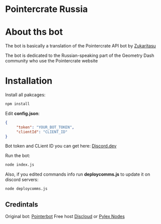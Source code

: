 # Pointercrate Russia

# About ths bot
The bot is basically a translation of the Pointercrate API bot by [Zukaritasu](https://github.com/Zukaritasu)

The bot is dedicated to the Russian-speaking part of the Geometry Dash community who use the Pointercrate website

# Installation
Install all pakcages:
```sh
npm install
```

Edit  **config.json**:
```json
{
     "token": "YOUR_BOT_TOKEN",
     "clientId": "CLIENT_ID"
}
```
Bot token and CLient ID you can get here: [Discord.dev](https://discord.com/developers/applications)

Run the bot:
```sh
node index.js
```

Also, if you edited commands info run **deploycomms.js** to update it on discord servers:
```sh
node deploycomms.js
```

## Credintals
Original bot: [Pointerbot](https://github.com/Zukaritasu/pointerbot)
Free host [Discloud](https://discloudbot.com/) or [Pylex Nodes](https://www.pylexnodes.net/)